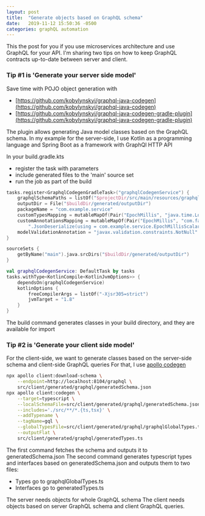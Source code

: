 ```yaml
---
layout: post
title:  "Generate objects based on GraphQL schema"
date:   2019-11-12 15:50:36 -0500
categories: graphQL automation
---
```


This the post for you if you use microservices architecture and use GraphQL for your API.
I'm sharing two tips on how to keep GraphQL contracts up-to-date between server and client.

### Tip #1 is 'Generate your server side model'

Save time with POJO object generation with
* [https://github.com/kobylynskyi/graphql-java-codegen](https://github.com/kobylynskyi/graphql-java-codegen)
* [https://github.com/kobylynskyi/graphql-java-codegen-gradle-plugin](https://github.com/kobylynskyi/graphql-java-codegen-gradle-plugin)

The plugin allows generating Java model classes based on the GraphQL schema.
In my example for the server-side, I use Kotlin as a programming language and Spring Boot as a framework with GraphQl
HTTP API

In your build.gradle.kts
* register the task with parameters
* include generated files to the 'main' source set
* run the job as part of the build

```kotlin
tasks.register<GraphqlCodegenGradleTask>("graphqlCodegenService") {
    graphqlSchemaPaths = listOf("$projectDir/src/main/resources/graphql/schema.graphqls")
    outputDir = File("$buildDir/generated/outputDir")
    packageName = "com.example.service"
    customTypesMapping = mutableMapOf(Pair("EpochMillis", "java.time.LocalDateTime"))
    customAnnotationsMapping = mutableMapOf(Pair("EpochMillis", "com.fasterxml.jackson.databind.annotation" +
        ".JsonDeserialize(using = com.example.service.EpochMillisScalarDeserializer.class)"))
    modelValidationAnnotation = "javax.validation.constraints.NotNull"
}

sourceSets {
    getByName("main").java.srcDirs("$buildDir/generated/outputDir")
}

val graphqlCodegenService: DefaultTask by tasks
tasks.withType<KotlinCompile<KotlinJvmOptions>> {
    dependsOn(graphqlCodegenService)
    kotlinOptions {
        freeCompilerArgs = listOf("-Xjsr305=strict")
        jvmTarget = "1.8"
    }
}
```

The build command generates classes in your build directory, and they are available for import

### Tip #2 is 'Generate your client side model'

For the client-side, we want to generate classes based on the server-side schema and client-side GraphQL queries
For that, I use [apollo codegen](https://github.com/apollographql/apollo-tooling#apollo-clientcodegen-output)

```bash
npx apollo client:download-schema \
    --endpoint=http://localhost:8104/graphql \
    src/client/generated/graphql/generatedSchema.json
npx apollo client:codegen \
    --target=typescript \
    --localSchemaFile=src/client/generated/graphql/generatedSchema.json \
    --includes='./src/**/*.{ts,tsx}' \
    --addTypename \
    --tagName=gql \
    --globalTypesFile=src/client/generated/graphql/graphqlGlobalTypes.ts \
    --outputFlat \
    src/client/generated/graphql/generatedTypes.ts
```

The first command fetches the schema and outputs it to generatedSchema.json
The second command generates typescript types and interfaces based on generatedSchema.json and outputs them to two files:
* Types go to graphqlGlobalTypes.ts
* Interfaces go to generatedTypes.ts

The server needs objects for whole GraphQL schema
The client needs objects based on server GraphQL schema and client GraphQL queries.
